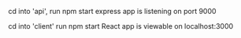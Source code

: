 cd into 'api', 
run npm start 
express app is listening on port 9000


cd into 'client' 
run npm start 
React app is viewable on localhost:3000